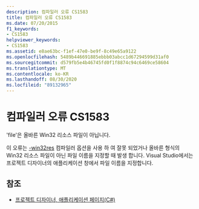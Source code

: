 ```yaml
---
description: 컴파일러 오류 CS1583
title: 컴파일러 오류 CS1583
ms.date: 07/20/2015
f1_keywords:
- CS1583
helpviewer_keywords:
- CS1583
ms.assetid: e8ae63bc-f1ef-47e0-be9f-8c49e65a9122
ms.openlocfilehash: 5489b446691885ebbb03abcc1d67294599d31af0
ms.sourcegitcommit: d579fb5e4b46745fd0f1f8874c94c6469ce58604
ms.translationtype: MT
ms.contentlocale: ko-KR
ms.lasthandoff: 08/30/2020
ms.locfileid: "89132965"
---
```

# <a name="compiler-error-cs1583"></a>컴파일러 오류 CS1583
'file'은 올바른 Win32 리소스 파일이 아닙니다.  
  
 이 오류는 [-win32res](../language-reference/compiler-options/win32res-compiler-option.md) 컴파일러 옵션을 사용 하 여 잘못 되었거나 올바른 형식의 Win32 리소스 파일이 아닌 파일 이름을 지정할 때 발생 합니다. Visual Studio에서는 프로젝트 디자이너의 애플리케이션 창에서 파일 이름을 지정합니다.  
  
## <a name="see-also"></a>참조

- [프로젝트 디자이너, 애플리케이션 페이지(C#)](/visualstudio/ide/reference/application-page-project-designer-csharp)
